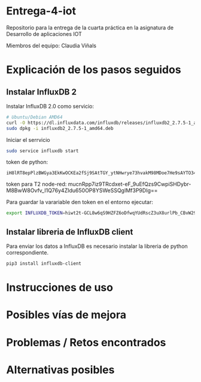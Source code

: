 # Entrega-4-iot
Repositorio para la entrega de la cuarta práctica en la asignatura de Desarrollo de aplicaciones IOT

Miembros del equipo: Claudia Viñals

# Explicación de los pasos seguidos

## Instalar InfluxDB 2
Instalar InfluxDB 2.0 como servicio:

```bash
# Ubuntu/Debian AMD64
curl -O https://dl.influxdata.com/influxdb/releases/influxdb2_2.7.5-1_amd64.deb
sudo dpkg -i influxdb2_2.7.5-1_amd64.deb

```

Iniciar el serrvicio

```bash
sudo service influxdb start
```

token de python:
```
iH8lRT8epPlzBWGya3EkKwOCKEa2fSj9SAtTGY_ytNHwrye73hvakM98MDoe7He9sAYTO34jRzJgb8_QsvSVCg==
```

token para T2 node-red:
mucnRpp7iz9TRcdxet-eF_9uEfQzs9CwpiSHDybr-M8BwW8Ovfv_I1Q76y4ZIdu650OP8YSWeSSQgIMf3P9DIg==

Para guardar la varariable den token en el entorno ejecutar:
```bash
export INFLUXDB_TOKEN=hiwt2t-GCL8w6qS9HZFZ6oDfwqYUdRscZ3uX8urlPb_CBvW298IEE19zaeJU4JEEmc4LBWTuT2aR_bcAiA9p0g==
```


## Instalar libreria de InfluxDB client
Para enviar los datos a InfluxDB es necesario instalar la libreria de python correspondiente.

```bash
pip3 install influxdb-client
```

# Instrucciones de uso
# Posibles vías de mejora
# Problemas / Retos encontrados
# Alternativas posibles